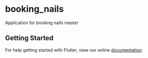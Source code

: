# booking_nails

Application for booking nails master

## Getting Started

For help getting started with Flutter, view our online
[documentation](https://flutter.io/).
